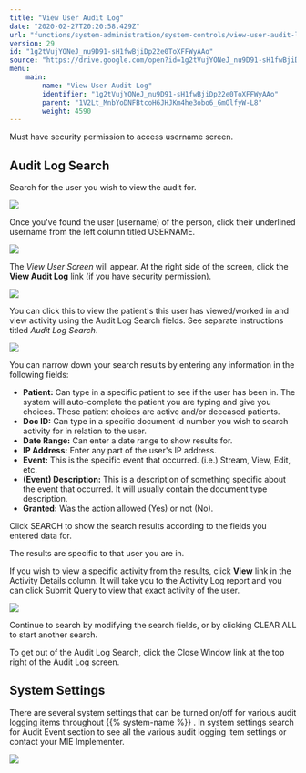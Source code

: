 ```yaml
---
title: "View User Audit Log"
date: "2020-02-27T20:20:58.429Z"
url: "functions/system-administration/system-controls/view-user-audit-log.html"
version: 29
id: "1g2tVujYONeJ_nu9D91-sH1fwBjiDp22e0ToXFFWyAAo"
source: "https://drive.google.com/open?id=1g2tVujYONeJ_nu9D91-sH1fwBjiDp22e0ToXFFWyAAo"
menu:
    main:
        name: "View User Audit Log"
        identifier: "1g2tVujYONeJ_nu9D91-sH1fwBjiDp22e0ToXFFWyAAo"
        parent: "1V2Lt_MnbYoDNFBtcoH6JHJKm4he3obo6_GmOlfyW-L8"
        weight: 4590
---
```

Must have security permission to access username screen.

## Audit Log Search

Search for the user you wish to view the audit for.

![](view-user-audit-log.images/image2.png)

Once you've found the user (username) of the person, click their underlined username from the left column titled USERNAME.

![](view-user-audit-log.images/image4.png)

The *View User Screen* will appear. At the right side of the screen, click the **View Audit Log** link (if you have security permission).

![](view-user-audit-log.images/image3.png)

You can click this to view the patient's this user has viewed/worked in and view activity using the Audit Log Search fields. See separate instructions titled *Audit Log Search*.

![](view-user-audit-log.images/image6.png)

You can narrow down your search results by entering any information in the following fields:

* <strong>Patient:</strong> Can type in a specific patient to see if the user has been in. The system will auto-complete the patient you are typing and give you choices. These patient choices are active and/or deceased patients.
* <strong>Doc ID:</strong> Can type in a specific document id number you wish to search activity for in relation to the user.
* <strong>Date Range:</strong> Can enter a date range to show results for.
* <strong>IP Address:</strong> Enter any part of the user's IP address.
* <strong>Event:</strong> This is the specific event that occurred. (i.e.) Stream, View, Edit, etc.
* <strong>(Event) Description:</strong> This is a description of something specific about the event that occurred. It will usually contain the document type description.
* <strong>Granted:</strong> Was the action allowed (Yes) or not (No).

Click SEARCH to show the search results according to the fields you entered data for.

The results are specific to that user you are in.

If you wish to view a specific activity from the results, click **View** link in the Activity Details column. It will take you to the Activity Log report and you can click Submit Query to view that exact activity of the user.

![](view-user-audit-log.images/image5.png)

Continue to search by modifying the search fields, or by clicking CLEAR ALL to start another search.

To get out of the Audit Log Search, click the Close Window link at the top right of the Audit Log screen.

## System Settings

There are several system settings that can be turned on/off for various audit logging items throughout {{% system-name %}} . In system settings search for Audit Event section to see all the various audit logging item settings or contact your MIE Implementer.

![](view-user-audit-log.images/image1.png)

